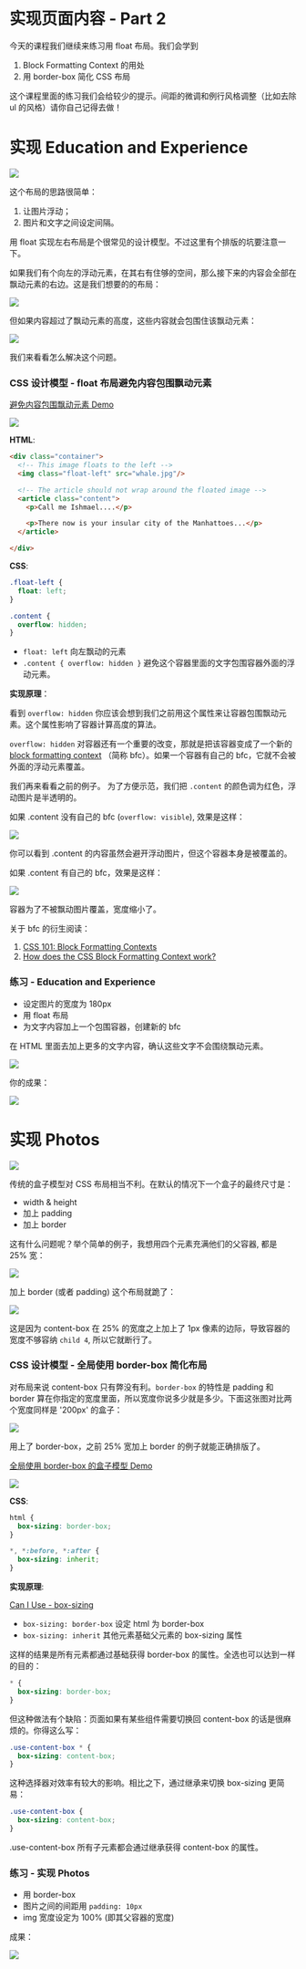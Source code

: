 # 实现页面内容 - Part 2

今天的课程我们继续来练习用 float 布局。我们会学到

1. Block Formatting Context 的用处
2. 用 border-box 简化 CSS 布局

这个课程里面的练习我们会给较少的提示。间距的微调和例行风格调整（比如去除 ul 的风格）请你自己记得去做！

# 实现 Education and Experience

![](experience-item.jpg)

这个布局的思路很简单：

1. 让图片浮动；
2. 图片和文字之间设定间隔。

用 float 实现左右布局是个很常见的设计模型。不过这里有个排版的坑要注意一下。

如果我们有个向左的浮动元素，在其右有住够的空间，那么接下来的内容会全部在飘动元素的右边。这是我们想要的的布局：

![](demo-float-no-wrap.jpg)

但如果内容超过了飘动元素的高度，这些内容就会包围住该飘动元素：

![](demo-float-wrap.jpg)

我们来看看怎么解决这个问题。

### CSS 设计模型 - float 布局避免内容包围飘动元素

[避免内容包围飘动元素 Demo](demo/block-formatting-context.html)

![](demo-float-new-bfc.jpg)

**HTML**:

```html
<div class="container">
  <!-- This image floats to the left -->
  <img class="float-left" src="whale.jpg"/>

  <!-- The article should not wrap around the floated image -->
  <article class="content">
    <p>Call me Ishmael....</p>

    <p>There now is your insular city of the Manhattoes...</p>
  </article>

</div>
```

**CSS**:

```css
.float-left {
  float: left;
}

.content {
  overflow: hidden;
}
```

+ `float: left` 向左飘动的元素
+ `.content { overflow: hidden }` 避免这个容器里面的文字包围容器外面的浮动元素。

**实现原理**：

看到 `overflow: hidden` 你应该会想到我们之前用这个属性来让容器包围飘动元素。这个属性影响了容器计算高度的算法。

`overflow: hidden` 对容器还有一个重要的改变，那就是把该容器变成了一个新的 [block formatting context](http://www.w3.org/TR/CSS21/visuren.html#block-formatting) （简称 bfc）。如果一个容器有自己的 bfc，它就不会被外面的浮动元素覆盖。

我们再来看看之前的例子。 为了方便示范，我们把 `.content` 的颜色调为红色，浮动图片是半透明的。

如果 .content 没有自己的 bfc (`overflow: visible`), 效果是这样：

![](float-not-bfc-overlap.jpg)

你可以看到 .content 的内容虽然会避开浮动图片，但这个容器本身是被覆盖的。

如果 .content 有自己的 bfc，效果是这样：

![](float-bfc-no-overlap.jpg)

容器为了不被飘动图片覆盖，宽度缩小了。

关于 bfc 的衍生阅读：

1. [CSS 101: Block Formatting Contexts](http://yuiblog.com/blog/2010/05/19/css-101-block-formatting-contexts/)
2. [How does the CSS Block Formatting Context work?](http://stackoverflow.com/a/6199172)


### 练习 - Education and Experience

+ 设定图片的宽度为 180px
+ 用 float 布局
+ 为文字内容加上一个包围容器，创建新的 bfc

在 HTML 里面去加上更多的文字内容，确认这些文字不会围绕飘动元素。

![](experience-wrap-around.jpg)

你的成果：

![](done-experience.jpg)

# 实现 Photos

![](done-photos.jpg)

传统的盒子模型对 CSS 布局相当不利。在默认的情况下一个盒子的最终尺寸是：

+ width & height
+ 加上 padding
+ 加上 border

这有什么问题呢？举个简单的例子，我想用四个元素充满他们的父容器, 都是 25% 宽：

![](content-box-layout-no-border.jpg)

加上 border (或者 padding) 这个布局就跪了：

![](content-box-layout-with-border.jpg)

这是因为 content-box 在 25% 的宽度之上加上了 1px 像素的边际，导致容器的宽度不够容纳 `child 4`, 所以它就断行了。

### CSS 设计模型 - 全局使用 border-box 简化布局

对布局来说 content-box 只有弊没有利。`border-box` 的特性是 padding 和 border 算在你指定的宽度里面，所以宽度你说多少就是多少。下面这张图对比两个宽度同样是 '200px' 的盒子：

![](content-vs-border-box.png)

用上了 border-box，之前 25% 宽加上 border 的例子就能正确排版了。

[全局使用 border-box 的盒子模型 Demo](demo/border-box-layout.html)

![](border-box-layout_html.jpg)

**CSS**:

```css
html {
  box-sizing: border-box;
}

*, *:before, *:after {
  box-sizing: inherit;
}
```

**实现原理**:

[Can I Use - box-sizing](http://caniuse.com/#search=box-sizing)

+ `box-sizing: border-box` 设定 html 为 border-box
+ `box-sizing: inherit` 其他元素基础父元素的 box-sizing 属性

这样的结果是所有元素都通过基础获得 border-box 的属性。全选也可以达到一样的目的：

```css
* {
  box-sizing: border-box;
}
```

但这种做法有个缺陷：页面如果有某些组件需要切换回 content-box 的话是很麻烦的。你得这么写：

```css
.use-content-box * {
  box-sizing: content-box;
}
```

这种选择器对效率有较大的影响。相比之下，通过继承来切换 box-sizing 更简易：

```css
.use-content-box {
  box-sizing: content-box;
}
```

.use-content-box 所有子元素都会通过继承获得 content-box 的属性。

### 练习 - 实现 Photos

+ 用 border-box
+ 图片之间的间距用 `padding: 10px`
+ img 宽度设定为 100% (即其父容器的宽度)

成果：

![](done-photos.jpg)

